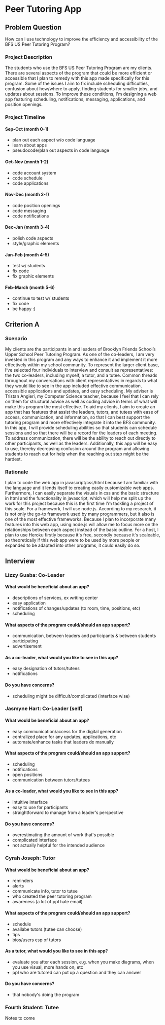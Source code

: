 # Peer Tutoring App

## Problem Question
How can I use technology to improve the efficiency and accessibility of the BFS US Peer Tutoring Program?

### Project Description
The students who use the BFS US Peer Tutoring Program are my clients. There are several aspects of the program that could be more efficient or accessible that I plan to remedy with this app made specifically for this program. Some of the issues I aim to fix include scheduling difficulties, confusion about how/where to apply, finding students for smaller jobs, and updates about sessions. To improve these conditions, I'm designing a web app featuring scheduling, notifications, messaging, applications, and position openings. 

### Project Timeline

#### Sep-Oct    (month 0-1)
* plan out each aspect w/o code language
* learn about apps
* pseudocode/plan out aspects in code language

#### Oct-Nov    (month 1-2)
* code account system
* code schedule
* code applications

#### Nov-Dec    (month 2-1)
* code position openings
* code messaging
* code notifications

#### Dec-Jan    (month 3-4)
* polish code aspects
* style/graphic elements

#### Jan-Feb    (month 4-5)
* test w/ students
* fix code
* fix graphic elements

#### Feb-March  (month 5-6)
* continue to test w/ students
* fix code
* be happy :)

## Criterion A

### Scenario
My clients are the participants in and leaders of Brooklyn Friends School’s Upper School Peer Tutoring Program. As one of the co-leaders, I am very invested in this program and any ways to enhance it and implement it more effectively within my school community. To represent the larger client base, I’ve selected four individuals to interview and consult as representatives: the two co-leaders, including myself, a tutor, and a tutee. Common threads throughout my conversations with client representatives in regards to what they would like to see in the app included effective communication, accessible applications and updates, and easy scheduling. My adviser is Tristan Angieri, my Computer Science teacher, because I feel that I can rely on them for structural advice as well as coding advice in terms of what will make this program the most effective. To aid my clients, I aim to create an app that has features that assist the leaders, tutors, and tutees with ease of access, communication, and information, so that I can best support the tutoring program and more effectively integrate it into the BFS community. In this app, I will provide scheduling abilities so that students can schedule sessions and so that there will be a record for the leaders of each meeting. To address communication, there will be the ability to reach out directly to other participants, as well as the leaders. Additionally, this app will be easy to use, thereby decreasing confusion around the program and allowing students to reach out for help when the reaching out step might be the hardest. 

### Rationale
I plan to code the web app in javascript/css/html because I am familiar with the language and it lends itself to creating easily customizable web apps. Furthermore, I can easily separate the visuals in css and the basic structure in html and the functionality in javascript, which will help me split up the work for this project because this is the first time I'm tackling a project of this scale. For a framework, I will use node.js. According to my research, it is not only the go-to framework used by many programmers, but it also is one of the most effective frameworks. Because I plan to incorporate many features into this web app, using node.js will allow me to focus more on the relationships between each aspect instead of the basic outline. For a host, I plan to use Heroku firstly because it's free, secondly because it's scaleable, so theoretically if this web app were to be used by more people or expanded to be adapted into other programs, it could easily do so. 

## Interview

### Lizzy Guaba: Co-Leader

#### What would be beneficial about an app?
* descriptions of services, ex writing center
* easy application
* notifications of changes/updates (to room, time, positions, etc)
* scheduling

#### What aspects of the program could/should an app support?
* communication, between leaders and participants & between students participating
* advertisement

#### As a co-leader, what would you like to see in this app?
* easy designation of tutors/tutees
* notifications

#### Do you have concerns?
* scheduling might be difficult/complicated (interface wise)

### Jasmyne Hart: Co-Leader (self)

#### What would be beneficial about an app?
* easy communication/access for the digital generation
* centralized place for any updates, applications, etc
* automate/enhance tasks that leaders do manually

#### What aspects of the program could/should an app support?
* scheduling
* notifications
* open positions
* communication between tutors/tutees

#### As a co-leader, what would you like to see in this app?
* intuitive interface
* easy to use for participants
* straightforward to manage from a leader's perspective

#### Do you have concerns?
* overestimating the amount of work that's possible
* complicated interface
* not actually helpful for the intended audience

### Cyrah Joseph: Tutor

#### What would be beneficial about an app?
* reminders
* alerts
* communicate info, tutor to tutee
* who created the peer tutoring program
* awareness (a lot of ppl hate email)

#### What aspects of the program could/should an app support?
* schedule
* availabe tutors (tutee can choose)
* tips
* bios/users esp of tutors

#### As a tutor, what would you like to see in this app?
* evaluate you after each session, e.g. when you make diagrams, when you use visual, more hands on, etc
* ppl who are tutored can put up a question and they can answer 

#### Do you have concerns?
* that nobody's doing the program

### Fourth Student: Tutee

Notes to come
